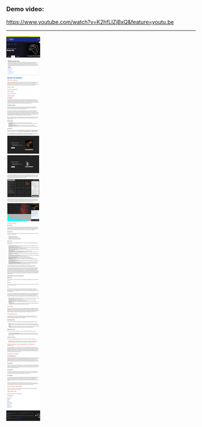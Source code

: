 ### Demo video:
https://www.youtube.com/watch?v=K2hfLIZjBxQ&feature=youtu.be

---
![image info](./Introduction.png)
